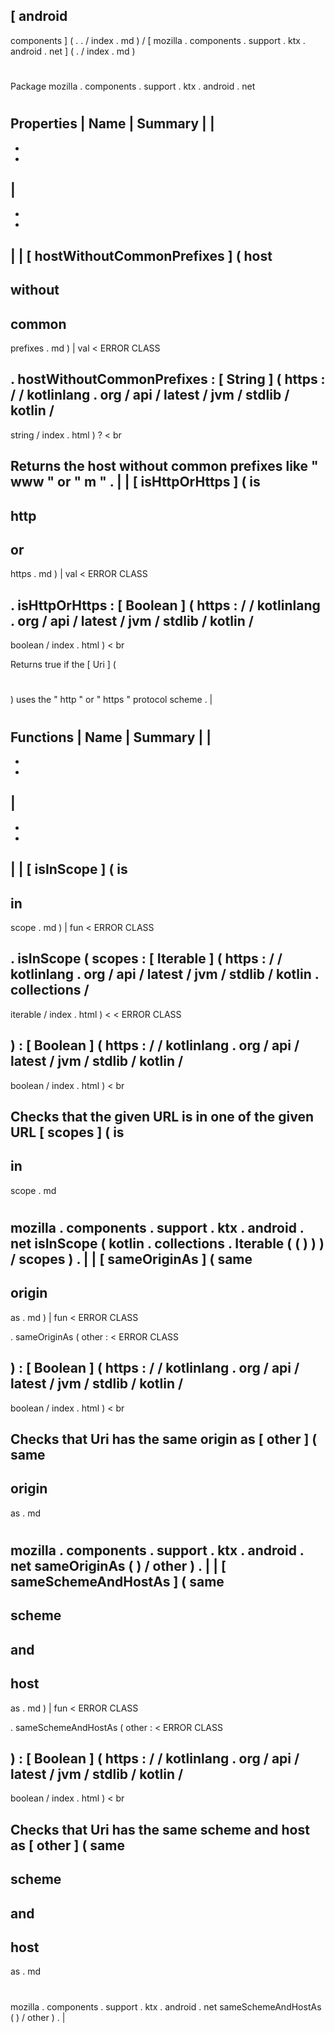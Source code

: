 [
android
-
components
]
(
.
.
/
index
.
md
)
/
[
mozilla
.
components
.
support
.
ktx
.
android
.
net
]
(
.
/
index
.
md
)
#
#
Package
mozilla
.
components
.
support
.
ktx
.
android
.
net
#
#
#
Properties
|
Name
|
Summary
|
|
-
-
-
|
-
-
-
|
|
[
hostWithoutCommonPrefixes
]
(
host
-
without
-
common
-
prefixes
.
md
)
|
val
<
ERROR
CLASS
>
.
hostWithoutCommonPrefixes
:
[
String
]
(
https
:
/
/
kotlinlang
.
org
/
api
/
latest
/
jvm
/
stdlib
/
kotlin
/
-
string
/
index
.
html
)
?
<
br
>
Returns
the
host
without
common
prefixes
like
"
www
"
or
"
m
"
.
|
|
[
isHttpOrHttps
]
(
is
-
http
-
or
-
https
.
md
)
|
val
<
ERROR
CLASS
>
.
isHttpOrHttps
:
[
Boolean
]
(
https
:
/
/
kotlinlang
.
org
/
api
/
latest
/
jvm
/
stdlib
/
kotlin
/
-
boolean
/
index
.
html
)
<
br
>
Returns
true
if
the
[
Uri
]
(
#
)
uses
the
"
http
"
or
"
https
"
protocol
scheme
.
|
#
#
#
Functions
|
Name
|
Summary
|
|
-
-
-
|
-
-
-
|
|
[
isInScope
]
(
is
-
in
-
scope
.
md
)
|
fun
<
ERROR
CLASS
>
.
isInScope
(
scopes
:
[
Iterable
]
(
https
:
/
/
kotlinlang
.
org
/
api
/
latest
/
jvm
/
stdlib
/
kotlin
.
collections
/
-
iterable
/
index
.
html
)
<
<
ERROR
CLASS
>
>
)
:
[
Boolean
]
(
https
:
/
/
kotlinlang
.
org
/
api
/
latest
/
jvm
/
stdlib
/
kotlin
/
-
boolean
/
index
.
html
)
<
br
>
Checks
that
the
given
URL
is
in
one
of
the
given
URL
[
scopes
]
(
is
-
in
-
scope
.
md
#
mozilla
.
components
.
support
.
ktx
.
android
.
net
isInScope
(
kotlin
.
collections
.
Iterable
(
(
)
)
)
/
scopes
)
.
|
|
[
sameOriginAs
]
(
same
-
origin
-
as
.
md
)
|
fun
<
ERROR
CLASS
>
.
sameOriginAs
(
other
:
<
ERROR
CLASS
>
)
:
[
Boolean
]
(
https
:
/
/
kotlinlang
.
org
/
api
/
latest
/
jvm
/
stdlib
/
kotlin
/
-
boolean
/
index
.
html
)
<
br
>
Checks
that
Uri
has
the
same
origin
as
[
other
]
(
same
-
origin
-
as
.
md
#
mozilla
.
components
.
support
.
ktx
.
android
.
net
sameOriginAs
(
)
/
other
)
.
|
|
[
sameSchemeAndHostAs
]
(
same
-
scheme
-
and
-
host
-
as
.
md
)
|
fun
<
ERROR
CLASS
>
.
sameSchemeAndHostAs
(
other
:
<
ERROR
CLASS
>
)
:
[
Boolean
]
(
https
:
/
/
kotlinlang
.
org
/
api
/
latest
/
jvm
/
stdlib
/
kotlin
/
-
boolean
/
index
.
html
)
<
br
>
Checks
that
Uri
has
the
same
scheme
and
host
as
[
other
]
(
same
-
scheme
-
and
-
host
-
as
.
md
#
mozilla
.
components
.
support
.
ktx
.
android
.
net
sameSchemeAndHostAs
(
)
/
other
)
.
|
